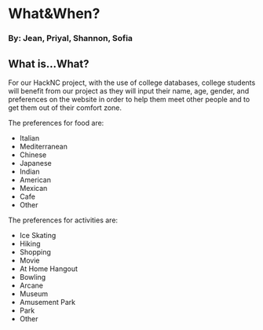 # What&When? 

### By: Jean, Priyal, Shannon, Sofia 

## What is...What?
For our HackNC project, with the use of college databases, college students will benefit from our project as they will input their name, age, gender, and preferences on the website in order to help them meet other people and to get them out of their comfort zone. 

The preferences for food are:
- Italian 
- Mediterranean 
- Chinese
- Japanese
- Indian 
- American
- Mexican
- Cafe  
- Other

The preferences for activities are: 
- Ice Skating
- Hiking
- Shopping 
- Movie
- At Home Hangout 
- Bowling 
- Arcane
- Museum 
- Amusement Park 
- Park 
- Other





